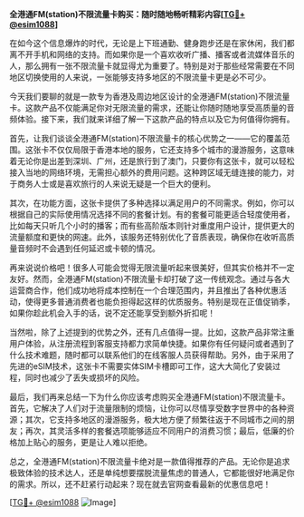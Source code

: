 **全港通FM(station)不限流量卡购买：随时随地畅听精彩内容[[TG💪+ @esim1088](https://t.me/s/esim1088)]**

在如今这个信息爆炸的时代，无论是上下班通勤、健身跑步还是在家休闲，我们都离不开手机和网络的支持。而如果你是一个喜欢收听广播、播客或者流媒体音乐的人，那么拥有一张不限流量卡就显得尤为重要了。特别是对于那些经常需要在不同地区切换使用的人来说，一张能够支持多地区的不限流量卡更是必不可少。

今天我们要聊的就是一款专为香港及周边地区设计的全港通FM(station)不限流量卡。这款产品不仅能满足你对无限流量的需求，还能让你随时随地享受高质量的音频体验。接下来，我们就来详细了解一下这款产品的特点以及它为何值得你拥有。

首先，让我们谈谈全港通FM(station)不限流量卡的核心优势之一——它的覆盖范围。这张卡不仅仅局限于香港本地的服务，它还支持多个城市的漫游服务，这意味着无论你是出差到深圳、广州，还是旅行到了澳门，只要你有这张卡，就可以轻松接入当地的网络环境，无需担心额外的费用问题。这种跨区域无缝连接的能力，对于商务人士或是喜欢旅行的人来说无疑是一个巨大的便利。

其次，在功能方面，这张卡提供了多种选择以满足用户的不同需求。例如，你可以根据自己的实际使用情况选择不同的套餐计划。有的套餐可能更适合轻度使用者，比如每天只听几个小时的播客；而有些高阶版本则针对重度用户设计，提供更大的流量额度和更快的网速。此外，该服务还特别优化了音质表现，确保你在收听高质量音频时不会遇到任何延迟或卡顿的情况。

再来说说价格吧！很多人可能会觉得无限流量听起来很美好，但其实价格并不一定友好。然而，全港通FM(station)不限流量卡却打破了这一传统观念。通过与各大运营商合作，他们成功地将成本控制在一个合理范围内，并且推出了各种优惠活动，使得更多普通消费者也能负担得起这样的优质服务。特别是现在正值促销季，如果你趁此机会入手的话，说不定还能享受到额外折扣呢！

当然啦，除了上述提到的优势之外，还有几点值得一提。比如，这款产品非常注重用户体验，从注册流程到客服支持都力求简单快捷。如果你有任何疑问或者遇到了什么技术难题，随时都可以联系他们的在线客服人员获得帮助。另外，由于采用了先进的eSIM技术，这张卡不需要实体SIM卡槽即可工作，这大大简化了安装过程，同时也减少了丢失或损坏的风险。

最后，我们再来总结一下为什么你应该考虑购买全港通FM(station)不限流量卡。首先，它解决了人们对于流量限制的烦恼，让你可以尽情享受数字世界中的各种资源；其次，它支持多地区的漫游服务，极大地方便了频繁往返于不同城市之间的朋友；再次，其灵活多样的套餐选项能够适应不同用户的消费习惯；最后，低廉的价格加上贴心的服务，更是让人难以拒绝。

总之，全港通FM(station)不限流量卡绝对是一款值得推荐的产品。无论你是追求极致体验的技术达人，还是单纯想要摆脱流量焦虑的普通人，它都能很好地满足你的需求。所以，还不赶紧行动起来？现在就去官网查看最新的优惠信息吧！

[[TG💪+ @esim1088](https://t.me/s/esim1088) ![Image](https://i.postimg.cc/4NQfJmqS/Snipaste-2025-05-13-00-14-12.png)]